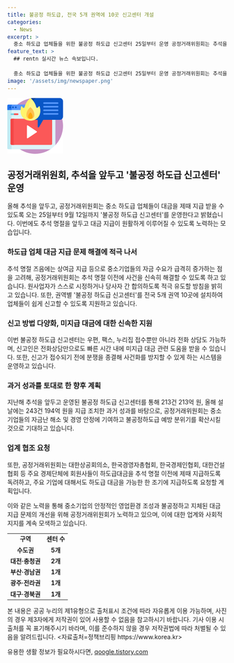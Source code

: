 ```yaml
---
title: 불공정 하도급, 전국 5개 권역에 10곳 신고센터 개설
categories:
  - News
excerpt: >
  중소 하도급 업체들을 위한 불공정 하도급 신고센터 25일부터 운영 공정거래위원회는 추석을 앞두고 중소 하도급 업체들의 대금 지급 문제를 해결하기 위해 25일부터 9월 12일까지 불공정 하도급 신고센터를 운영한다고 발표했다. 이번 신고센터는 전국 5개 권역 10곳에 설치되며, 원사업자가 스스로 시정하거나 당사자 간 합의할 수 있도록 지원할 예정이다. 또한, 신고는 우편, 팩스, 누리집 접수 및 전화 상담으로 가능하며, 이에 대한 신고인은 비교적 짧은 시간 내에 도움을 받을 수 있다. 지난해와 올해 설날에 운영한 신고센터로 인해 213건 213억 원과 243건 194억 원을 지급 조치한 바 있다. 해당 정책은 재정적 어려움을 겪는 중소기업들에게 실질적인 지원이 될 것으로 기대된다.
feature_text: >
  ## rentn 실시간 뉴스 속보입니다.

  중소 하도급 업체들을 위한 불공정 하도급 신고센터 25일부터 운영 공정거래위원회는 추석을 앞두고 중소 하도급 업체들의 대금 지급 문제를 해결하기 위해 25일부터 9월 12일까지 불공정 하도급 신고센터를 운영한다고 발표했다. 이번 신고센터는 전국 5개 권역 10곳에 설치되며, 원사업자가 스스로 시정하거나 당사자 간 합의할 수 있도록 지원할 예정이다. 또한, 신고는 우편, 팩스, 누리집 접수 및 전화 상담으로 가능하며, 이에 대한 신고인은 비교적 짧은 시간 내에 도움을 받을 수 있다. 지난해와 올해 설날에 운영한 신고센터로 인해 213건 213억 원과 243건 194억 원을 지급 조치한 바 있다. 해당 정책은 재정적 어려움을 겪는 중소기업들에게 실질적인 지원이 될 것으로 기대된다.
image: '/assets/img/newspaper.png'
---
```


<p><img src="/assets/img/news.png" alt="rentncar 속보" /></p>

<h2 data-ke-size="size26">공정거래위원회, 추석을 앞두고 '불공정 하도급 신고센터' 운영</h2>

<p data-ke-size="size16">올해 추석을 앞두고, 공정거래위원회는 중소 하도급 업체들이 대금을 제때 지급 받을 수 있도록 오는 25일부터 9월 12일까지 '불공정 하도급 신고센터'를 운영한다고 밝혔습니다. 이번에도 추석 명절을 앞두고 대금 지급이 원활하게 이루어질 수 있도록 노력하는 모습입니다.</p>

<h3>하도급 업체 대금 지급 문제 해결에 적극 나서</h3>

<p data-ke-size="size16">추석 명절 즈음에는 상여금 지급 등으로 중소기업들의 자금 수요가 급격히 증가하는 점을 고려해, 공정거래위원회는 추석 명절 이전에 사건을 신속히 해결할 수 있도록 하고 있습니다. 원사업자가 스스로 시정하거나 당사자 간 합의하도록 적극 유도할 방침을 밝히고 있습니다. 또한, 권역별 '불공정 하도급 신고센터'를 전국 5개 권역 10곳에 설치하여 업체들이 쉽게 신고할 수 있도록 지원하고 있습니다.</p>

<h3>신고 방법 다양화, 미지급 대금에 대한 신속한 지원</h3>

<p data-ke-size="size16">이번 불공정 하도급 신고센터는 우편, 팩스, 누리집 접수뿐만 아니라 전화 상담도 가능하며, 신고인은 전화상담만으로도 빠른 시간 내에 미지급 대금 관련 도움을 받을 수 있습니다. 또한, 신고가 접수되기 전에 분쟁을 종결해 사건화를 방지할 수 있게 하는 시스템을 운영하고 있습니다.</p>

<h3>과거 성과를 토대로 한 향후 계획</h3>

<p data-ke-size="size16">지난해 추석을 앞두고 운영된 불공정 하도급 신고센터를 통해 213건 213억 원, 올해 설날에는 243건 194억 원을 지급 조치한 과거 성과를 바탕으로, 공정거래위원회는 중소기업들의 자금난 해소 및 경영 안정에 기여하고 불공정하도급 예방 분위기를 확산시킬 것으로 기대하고 있습니다.</p>

<h3>업계 협조 요청</h3>

<p data-ke-size="size16">또한, 공정거래위원회는 대한상공회의소, 한국경영자총협회, 한국경제인협회, 대한건설협회 등 주요 경제단체에 회원사들이 하도급대금을 추석 명절 이전에 제때 지급하도록 독려하고, 주요 기업에 대해서도 하도급 대금을 가능한 한 조기에 지급하도록 요청할 계획입니다.</p>

<p data-ke-size="size16">이와 같은 노력을 통해 중소기업의 안정적인 영업환경 조성과 불공정하고 지체된 대금 지급 문제의 개선을 위해 공정거래위원회가 노력하고 있으며, 이에 대한 업계와 사회적 지지를 계속 모색하고 있습니다.</p>

<table>
    <tbody>
        <tr>
            <td style="text-align: center; height: 17px;"><b>구역</b></td>
            <td style="text-align: center; height: 17px;"><b>센터 수</b></td>
        </tr>
        <tr>
            <td style="text-align: center; height: 17px;"><b>수도권</b></td>
            <td style="text-align: center; height: 17px;"><b>5개</b></td>
        </tr>
        <tr>
            <td style="text-align: center; height: 17px;"><b>대전·충청권</b></td>
            <td style="text-align: center; height: 17px;"><b>2개</b></td>
        </tr>
        <tr>
            <td style="text-align: center; height: 17px;"><b>부산·경남권</b></td>
            <td style="text-align: center; height: 17px;"><b>1개</b></td>
        </tr>
        <tr>
            <td style="text-align: center; height: 17px;"><b>광주·전라권</b></td>
            <td style="text-align: center; height: 17px;"><b>1개</b></td>
        </tr>
        <tr>
            <td style="text-align: center; height: 17px;"><b>대구·경북권</b></td>
            <td style="text-align: center; height: 17px;"><b>1개</b></td>
        </tr>
    </tbody>
</table>

<p data-ke-size="size16">본 내용은 공공 누리의 제1유형으로 출처표시 조건에 따라 자유롭게 이용 가능하며, 사진의 경우 제3자에게 저작권이 있어 사용할 수 없음을 참고하시기 바랍니다. 기사 이용 시 출처를 꼭 표기해주시기 바라며, 이를 준수하지 않을 경우 저작권법에 따라 처벌될 수 있음을 알려드립니다. <자료출처=정책브리핑 https://www.korea.kr></p>
유용한 생활 정보가 필요하시다면, <a href="https://qoogle.tistory.com" rel="dofollow">qoogle.tistory.com</a>



